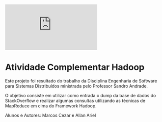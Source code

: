 ![color black](http://www.wiki.ifba.edu.br/gsort/show_image.php?id=2&scalesize=o)

Atividade Complementar Hadoop
=============================


Este projeto foi resultado do trabalho da Disciplina Engenharia de
Software para Sistemas Distribuídos ministrada pelo Professor Sandro
Andrade.

O objetivo consiste em utilizar como entrada o dump da base de dados do
StackOverflow e realizar algumas consultas utilizando as técnicas de
MapReduce em cima do Framework Hadoop.


Alunos e Autores: Marcos Cezar e Allan Ariel

